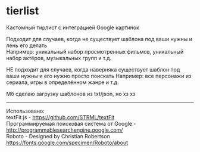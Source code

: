 # tierlist
Кастомный тирлист с интеграцией Google картинок

Подходит для случаев, когда не существует шаблона под ваши нужны и лень его делать  
Например: уникальный набор просмотренных фильмов, уникальный набор актёров, музыкальных групп и т.д.

НЕ подходит для случаев, когда наверняка существует шаблон под ваши нужны и его нужно просто поискать
Например: все персонажи из сериала, игры в определённом жанре и т.д.

Мб сделаю загрузку шаблонов из txt/json, но хз хз

---
Использовано:  
textFit.js - https://github.com/STRML/textFit  
Программируемая поисковая система от Google - http://programmablesearchengine.google.com/  
Roboto - Designed by Christian Robertson https://fonts.google.com/specimen/Roboto/about
